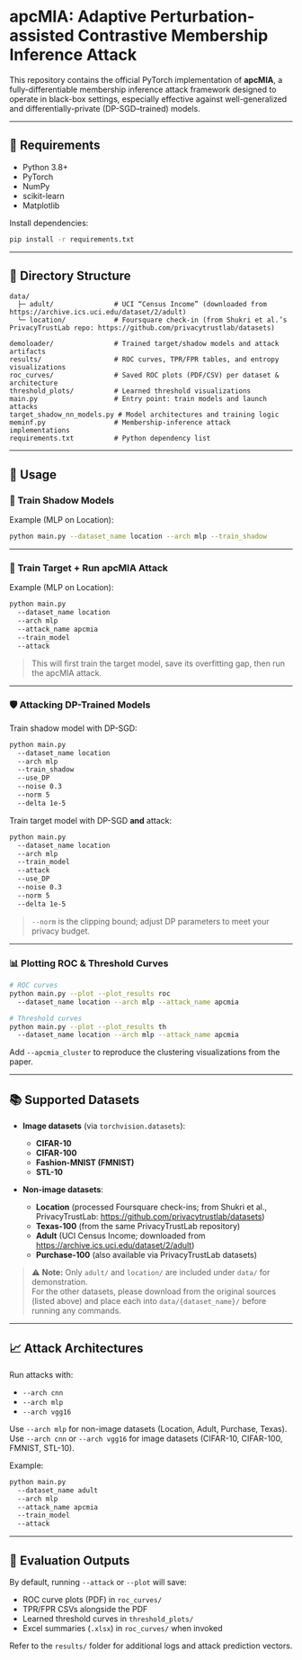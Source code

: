 # apcMIA: Adaptive Perturbation-assisted Contrastive Membership Inference Attack

This repository contains the official PyTorch implementation of **apcMIA**, a fully-differentiable membership inference attack framework designed to operate in black-box settings, especially effective against well-generalized and differentially-private (DP-SGD–trained) models.

---

## 🧠 Requirements

- Python 3.8+  
- PyTorch  
- NumPy  
- scikit-learn  
- Matplotlib  

Install dependencies:

```bash
pip install -r requirements.txt
```

---

## 📁 Directory Structure

```
data/                    
  ├─ adult/               # UCI “Census Income” (downloaded from https://archive.ics.uci.edu/dataset/2/adult)
  └─ location/            # Foursquare check-in (from Shukri et al.’s PrivacyTrustLab repo: https://github.com/privacytrustlab/datasets)

demoloader/               # Trained target/shadow models and attack artifacts  
results/                  # ROC curves, TPR/FPR tables, and entropy visualizations  
roc_curves/               # Saved ROC plots (PDF/CSV) per dataset & architecture  
threshold_plots/          # Learned threshold visualizations  
main.py                   # Entry point: train models and launch attacks  
target_shadow_nn_models.py # Model architectures and training logic  
meminf.py                 # Membership-inference attack implementations  
requirements.txt          # Python dependency list  
```

---

## 🏃 Usage

### 🔧 Train Shadow Models

Example (MLP on Location):

```bash
python main.py --dataset_name location --arch mlp --train_shadow
```

---

### 🔧 Train Target + Run apcMIA Attack

Example (MLP on Location):

```bash
python main.py 
  --dataset_name location 
  --arch mlp 
  --attack_name apcmia 
  --train_model 
  --attack
```

> This will first train the target model, save its overfitting gap, then run the apcMIA attack.

---

### 🛡️ Attacking DP-Trained Models

Train shadow model with DP-SGD:

```bash
python main.py 
  --dataset_name location 
  --arch mlp 
  --train_shadow 
  --use_DP 
  --noise 0.3 
  --norm 5 
  --delta 1e-5
```

Train target model with DP-SGD **and** attack:

```bash
python main.py 
  --dataset_name location 
  --arch mlp 
  --train_model 
  --attack 
  --use_DP 
  --noise 0.3 
  --norm 5 
  --delta 1e-5
```

> `--norm` is the clipping bound; adjust DP parameters to meet your privacy budget.

---

### 📊 Plotting ROC & Threshold Curves

```bash
# ROC curves
python main.py --plot --plot_results roc 
  --dataset_name location --arch mlp --attack_name apcmia

# Threshold curves
python main.py --plot --plot_results th 
  --dataset_name location --arch mlp --attack_name apcmia
```

Add `--apcmia_cluster` to reproduce the clustering visualizations from the paper.

---

## 📚 Supported Datasets

- **Image datasets** (via `torchvision.datasets`):  
  - **CIFAR-10**  
  - **CIFAR-100**  
  - **Fashion-MNIST (FMNIST)**  
  - **STL-10**

- **Non-image datasets**:  
  - **Location** (processed Foursquare check-ins; from Shukri et al., PrivacyTrustLab: https://github.com/privacytrustlab/datasets)  
  - **Texas-100** (from the same PrivacyTrustLab repository)  
  - **Adult** (UCI Census Income; downloaded from https://archive.ics.uci.edu/dataset/2/adult)  
  - **Purchase-100** (also available via PrivacyTrustLab datasets)

> ⚠️ **Note:** Only `adult/` and `location/` are included under `data/` for demonstration.  
> For the other datasets, please download from the original sources (listed above) and place each into `data/{dataset_name}/` before running any commands.

---

## 📈 Attack Architectures

Run attacks with:

- `--arch cnn`  
- `--arch mlp`  
- `--arch vgg16`

Use `--arch mlp` for non-image datasets (Location, Adult, Purchase, Texas).  
Use `--arch cnn` or `--arch vgg16` for image datasets (CIFAR-10, CIFAR-100, FMNIST, STL-10).

Example:

```bash
python main.py 
  --dataset_name adult 
  --arch mlp 
  --attack_name apcmia 
  --train_model 
  --attack
```

---

## 🧪 Evaluation Outputs

By default, running `--attack` or `--plot` will save:

- ROC curve plots (PDF) in `roc_curves/`  
- TPR/FPR CSVs alongside the PDF  
- Learned threshold curves in `threshold_plots/`  
- Excel summaries (`.xlsx`) in `roc_curves/` when invoked  

Refer to the `results/` folder for additional logs and attack prediction vectors.
